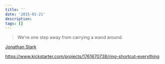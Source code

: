 ```yaml
---
title: ''
date: '2015-01-21'
description:
tags: []
---
```


> We're one step away from carrying a wand around.

[Jonathan Stark](http://nitch.cc/podcast/episode-143-tons-of-punt)

https://www.kickstarter.com/projects/1761670738/ring-shortcut-everything
